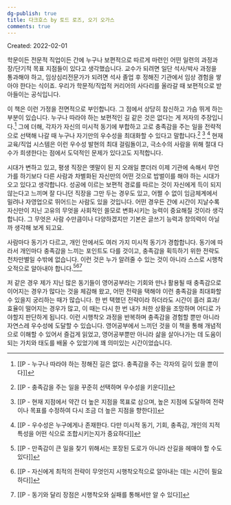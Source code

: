 ```yaml
---
dg-publish: true
title: 다크호스 by 토드 로즈, 오기 오가스
comments: true
---
```


Created: 2022-02-01

학문이든 전문적 직업이든 간에 누구나 보편적으로 따르게 마련인 어떤 일련의 과정과  장/단기적 목표 지점들이 있다고 생각했습니다. 교수가 되려면 일단 석사/박사 과정을 통과해야 하고, 임상심리전문가가 되려면 석사 졸업 후 정해진 기관에서 임상 경험을 쌓아야 한다는 식이죠. 우리가 학문적/직업적 커리어의 사다리를 올라갈 때 보편적으로 받아들이는 공식입니다. 

이 책은 이런 가정을 전면적으로 부인합니다. 그 점에서 상당히 참신하고 가슴 뛰게 하는 부분이 있습니다. 누구나 따라야 하는 보편적인 길 같은 것은 없다는 게 저자의 주장입니다.[^1] 그에 더해, 각자가 자신의 미시적 동기에 부합하고 고로 충족감을 주는 일을 전략적으로 선택해 나갈 때 누구나 자기만의 우수성을 최대화할 수 있다고 말합니다.[^2] [^3] [^4] 현재 교육/직업 시스템은 이런 우수성 발현의 최대 걸림돌이고, 극소수의 사람을 위해 절대 다수가 희생한다는 점에서 도덕적인 문제가 있다고도 지적합니다.

시대가 변하고 있고, 평생 직장은 옛말이 된 지 오래일 뿐더러 이제 기관에 속해서 무언가를 하기보다 다른 사람과 차별화된 자신만의 어떤 것으로 밥벌이를 해야 하는 시대가 오고 있다고 생각합니다. 성공에 이르는 보편적 경로를 따르는 것이 자신에게 득이 되지 않는다고 느끼며 잘 다니던 직장을 그만 두는 경우도 있고, 어쩔 수 없이 임금체계에서 밀려나 자영업으로 뛰어드는 사람도 있을 것입니다. 어떤 경우든 간에 시간이 지날수록 자신만이 지닌 고유의 무엇을 사회적인 쓸모로 변화시키는 능력이 중요해질 것이라 생각합니다. 그 무엇은 사람 수만큼이나 다양하겠지만 기본은 글쓰기 능력과 창의력이 아닐까 생각해 보게 되고요.

사람마다 동기가 다르고, 개인 안에서도 여러 가지 미시적 동기가 경합합니다. 동기에 따라서 개인마다 충족감을 느끼는 포인트도 다를 것이고, 충족감을 획득하기 위한 전략도 천차만별일 수밖에 없습니다. 이런 것은 누가 알려줄 수 있는 것이 아니라 스스로 시행착오적으로 알아내야 합니다.[^5][^6][^7] 

저 같은 경우 제가 지닌 많은 동기들이 영어공부라는 기회와 만나 활용될 때 충족감으로 이어지는 경우가 많다는 것을 체감해 왔고, 어떤 전략을 택해야 이런 충족감을 최대화할 수 있을지 궁리하는 때가 많습니다. 한 번 택했던 전략이라 하더라도 시간이 흘러 효과/효율이 떨어지는 경우가 많고, 이 때는 다시 한 번 내가 처한 상황을 조망하며 어디로 가야할지 판단하게 됩니다. 이런 시행착오 과정을 반복하며 충족감을 경험할 뿐만 아니라 자연스레 우수성에 도달할 수 있습니다. 영어공부에서 느끼던 것을 이 책을 통해 개념적으로 이해할 수 있어서 즐겁게 읽었고, 영어공부뿐만 아니라 삶을 살아나가는 데 도움이 되는 가치와 태도를 배울 수 있었기에 꽤 의미있는 시간이었습니다. 


[^1]: [[P - 누구나 따라야 하는 정해진 길은 없다. 충족감을 주는 각자의 길이 있을 뿐이다]]
[^2]: [[P - 충족감을 주는 일을 꾸준히 선택하며 우수성을 키운다]]
[^3]: [[P -  현재 지점에서 약간 더 높은 지점을 목표로 삼으며, 높은 지점에 도달하여 전략이나 목표를 수정하여 다시 조금 더 높은 지점을 향한다]]
[^4]: [[P -  우수성은 누구에게나 존재한다. 다만 미시적 동기, 기회, 충족감, 개인의 지적 특성을 어떤 식으로 조합시키는지가 중요하다]]
[^5]: [[P -  만족감이 큰 일을 찾기 위해서는 포장된 도로가 아니라 산길을 헤매야 할 수도 있다]]
[^6]:[[P - 자신에게 최적의 전략이 무엇인지 시행착오적으로 알아내는 데는 시간이 필요하다]]
[^7]: [[P -  동기와 달리 장점은 시행착오와 실패를 통해서만 알 수 있다]]
